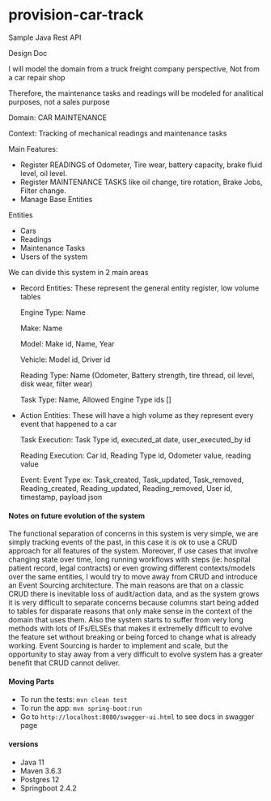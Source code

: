 # provision-car-track
Sample Java Rest API

Design Doc

I will model the domain from a truck  freight company perspective, Not from a car repair shop 

Therefore, the maintenance tasks and readings will be modeled for analitical purposes, not a sales purpose


Domain: CAR MAINTENANCE 

Context: Tracking of mechanical readings and maintenance tasks

Main Features: 
 - Register READINGS of Odometer, Tire wear, battery capacity, brake fluid level, oil level.
 - Register MAINTENANCE TASKS like oil change, tire rotation, Brake Jobs, Filter change.
 - Manage Base Entities

Entities
 - Cars
 - Readings
 - Maintenance Tasks
 - Users of the system

We can divide this system in 2 main areas
 - Record Entities: These represent the general entity register, low volume tables
    
    Engine Type: Name 
    
    Make: Name
    
    Model: Make id, Name, Year
    
    
    Vehicle: Model id, Driver id
    
    Reading Type: Name (Odometer, Battery strength, tire thread, oil level, disk wear, filter wear)
    
    Task Type: Name, Allowed Engine Type ids []
 
 
 - Action Entities: These will have a high volume as they represent every event that happened to a car 
    
    Task Execution: Task Type id, executed_at date, user_executed_by id
    
    Reading Execution: Car id, Reading Type id, Odometer value, reading value 
    
    Event: Event Type ex: Task_created, Task_updated, Task_removed, Reading_created, Reading_updated, Reading_removed, User id, timestamp, payload json
    
#### Notes on future evolution of the system

   The functional separation of concerns in this system is very simple, we are simply tracking events of the past, in this case it is ok to use a CRUD approach for all features of the system. 
    Moreover, if use cases that involve changing state over time, long running workflows with steps (ie: hospital patient record, legal contracts) or even growing different contexts/models over the same entities, I would try to move away from  CRUD and introduce an Event Sourcing architecture. 
    The main reasons are that on a classic CRUD there is inevitable loss of audit/action data, and as the system grows it is very difficult to separate concerns because columns start being added to tables for disparate reasons that only make sense in the context of the domain that uses them. 
    Also the system starts to suffer from very long methods with lots of IFs/ELSEs that makes it extremelly difficult to evolve the feature set without breaking or being forced to change what is already working.
    Event Sourcing is harder to implement and scale, but the opportunity to stay away from a very difficult to evolve system has a greater benefit that CRUD cannot deliver.



#### Moving Parts
- To run the tests: `mvn clean test`
- To run the app: `mvn spring-boot:run`
- Go to `http://localhost:8080/swagger-ui.html` to see docs in swagger page

#### versions
- Java 11
- Maven 3.6.3
- Postgres 12
- Springboot 2.4.2

